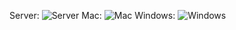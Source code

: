 Server:  ![Server](http://18.205.119.15:8080/job/Multiplayer%20Project/badge/icon)
Mac:     ![Mac](http://18.205.119.15:8080/job/Multiplayer%20Project%20-%20Mac/badge/icon)
Windows: ![Windows](http://18.205.119.15:8080/job/Multiplayer%20Project%20-%20Windows/badge/icon)